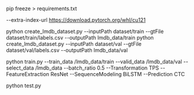 pip freeze > requirements.txt

--extra-index-url https://download.pytorch.org/whl/cu121

python create_lmdb_dataset.py --inputPath dataset/train --gtFile dataset/train/labels.csv --outputPath lmdb_data/train
python create_lmdb_dataset.py --inputPath dataset/val --gtFile dataset/val/labels.csv --outputPath lmdb_data/val

python train.py --train_data /lmdb_data/train --valid_data /lmdb_data/val --select_data /lmdb_data --batch_ratio 0.5 --Transformation TPS --FeatureExtraction ResNet --SequenceModeling BiLSTM --Prediction CTC

python test.py 

